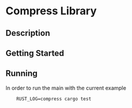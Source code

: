 # Compress Library

## Description

## Getting Started

## Running

In order to run the main with the current example

```shell
    RUST_LOG=compress cargo test 
```